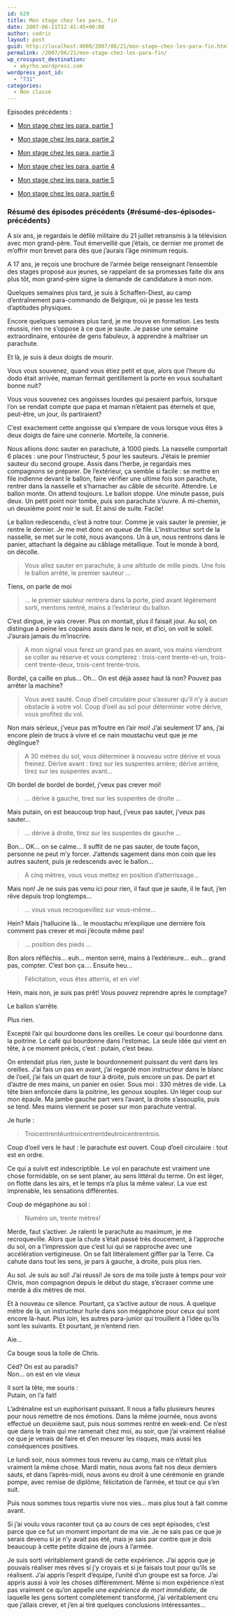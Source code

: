```yaml
---
id: 629
title: Mon stage chez les para, fin
date: 2007-06-21T12:41:45+00:00
author: cedric
layout: post
guid: http://localhost:4000/2007/06/21/mon-stage-chez-les-para-fin.html
permalink: /2007/06/21/mon-stage-chez-les-para-fin/
wp_crosspost_destination:
  - akyrho.wordpress.com
wordpress_post_id:
  - "731"
categories:
  - Non classé
---
```

Episodes précédents :

  * [Mon stage chez les para, partie 1](/blog/2006/12/26/mon-stage-chez-les-para-partie-1/)

  * [Mon stage chez les para, partie 2](/blog/2007/01/04/mon-stage-chez-les-para-partie-2/)

  * [Mon stage chez les para, partie 3](/blog/2007/01/05/mon-stage-chez-les-para-partie-3/)

  * [Mon stage chez les para, partie 4](/blog/2007/01/18/mon-stage-chez-les-para-partie-4/)

  * [Mon stage chez les para, partie 5](/blog/2007/01/21/mon-stage-chez-les-para-partie-5/)

  * [Mon stage chez les para, partie 6](/blog/2007/01/25/mon-stage-chez-les-para-partie-6/)

### Résumé des épisodes précédents {#résumé-des-épisodes-précédents}

A six ans, je regardais le défilé militaire du 21 juillet retransmis à la télévision avec mon grand-père. Tout émerveillé que j’étais, ce dernier me promet de m’offrir mon brevet para dès que j’aurais l’âge minimum requis.

A 17 ans, je reçois une brochure de l’armée belge renseignant l’ensemble des stages proposé aux jeunes, se rappelant de sa promesses faite dix ans plus tôt, mon grand-père signe la demande de candidature à mon nom.

Quelques semaines plus tard, je suis à Schaffen-Diest, au camp d’entraînement para-commando de Belgique, où je passe les tests d’aptitudes physiques.

Encore quelques semaines plus tard, je me trouve en formation. Les tests réussis, rien ne s’oppose à ce que je saute. Je passe une semaine extraordinaire, entourée de gens fabuleux, à apprendre à maîtriser un parachute.

Et là, je suis à deux doigts de mourir.

Vous vous souvenez, quand vous étiez petit et que, alors que l’heure du dodo était arrivée, maman fermait gentillement la porte en vous souhaitant bonne nuit?

Vous vous souvenez ces angoisses lourdes qui pesaient parfois, lorsque l’on se rendait compte que papa et maman n’étaient pas éternels et que, peut-être, un jour, ils partiraient?

C’est exactement cette angoisse qui s’empare de vous lorsque vous êtes à deux doigts de faire une connerie. Mortelle, la connerie.

Nous allions donc sauter en parachute, à 1000 pieds. La nasselle comportait 6 places : une pour l’instructeur, 5 pour les sauteurs. J’étais le premier sauteur du second groupe. Assis dans l’herbe, je regardais mes compagnons se préparer. De l’extérieur, ça semble si facile : se mettre en file indienne devant le ballon, faire vérifier une ultime fois son parachute, rentrer dans la nasselle et s’harnacher au câble de sécurité. Attendre. Le ballon monte. On attend toujours. Le ballon stoppe. Une minute passe, puis deux. Un petit point noir tombe, puis son parachute s’ouvre. A mi-chemin, un deuxième point noir le suit. Et ainsi de suite. Facile!

Le ballon redescendu, c’est à notre tour. Comme je vais sauter le premier, je rentre le dernier. Je me met donc en queue de file. L’instructeur sort de la nasselle, se met sur le coté, nous avançons. Un à un, nous rentrons dans le panier, attachant la dégaine au câblage métallique. Tout le monde à bord, on décolle.

> Vous allez sauter en parachute, à une altitude de mille pieds. Une fois le ballon arrêté, le premier sauteur …

Tiens, on parle de moi

> … le premier sauteur rentrera dans la porte, pied avant légèrement sorti, mentons rentré, mains à l’extérieur du ballon.

C’est dingue, je vais crever. Plus on montait, plus il faisait jour. Au sol, on distingue à peine les copains assis dans le noir, et d’ici, on voit le soleil. J’aurais jamais du m’inscrire.

> A mon signal vous ferez un grand pas en avant, vos mains viendront se coller au réserve et vous compterez : trois-cent trente-et-un, trois-cent trente-deux, trois-cent trente-trois.

Bordel, ça caille en plus… Oh… On est déjà assez haut là non? Pouvez pas arrêter la machine?

> Vous avez sauté. Coup d’oeil circulaire pour s’assurer qu’il n’y à aucun obstacle à votre vol. Coup d’oeil au sol pour déterminer votre dérive, vous profitez du vol.

Non mais sérieux, j’veux pas m’foutre en l’air moi! J’ai seulement 17 ans, j’ai encore plein de trucs à vivre et ce nain moustachu veut que je me déglingue?

> A 30 mètres du sol, vous déterminer à nouveau votre dérive et vous freinez. Dérive avant : tirez sur les suspentes arrière; dérive arrière, tirez sur les suspentes avant…

Oh bordel de bordel de bordel, j’veux pas crever moi!

> … dérive à gauche, tirez sur les suspentes de droite …

Mais putain, on est beaucoup trop haut, j’veux pas sauter, j’veux pas sauter…

> … dérive à droite, tirez sur les suspentes de gauche …

Bon… OK… on se calme… Il suffit de ne pas sauter, de toute façon, personne ne peut m’y forcer. J’attends sagement dans mon coin que les autres sautent, puis je redescends avec le ballon…

> A cinq mètres, vous vous mettez en position d’atterrissage…

Mais non! Je ne suis pas venu ici pour rien, il faut que je saute, il le faut, j’en rêve depuis trop longtemps…

> … vous vous recroquevillez sur vous-même…

Hein? Mais j’hallucine là… le moustachu m’explique une dernière fois comment pas crever et moi j’écoute même pas!

> … position des pieds …

Bon alors réfléchis… euh… menton serré, mains à l’extérieure… euh… grand pas, compter. C’est bon ça…. Ensuite heu…

> Félicitation, vous êtes atterris, et en vie!

Hein, mais non, je suis pas prêt! Vous pouvez reprendre après le comptage?

Le ballon s’arrête.

Plus rien.

Excepté l’air qui bourdonne dans les oreilles. Le coeur qui bourdonne dans la poitrine. Le café qui bourdonne dans l’estomac. La seule idée qui vient en tête, à ce moment précis, c’est : putain, c’est beau.

On entendait plus rien, juste le bourdonnement puissant du vent dans les oreilles. J’ai fais un pas en avant, j’ai regardé mon instructeur dans le blanc de l’oeil, j’ai fais un quart de tour à droite, puis encore un pas. De part et d’autre de mes mains, un panier en osier. Sous moi : 330 mètres de vide. La tête bien enfoncée dans la poitrine, les genoux souples. Un léger coup sur mon épaule. Ma jambe gauche part vers l’avant, la droite s’assouplis, puis se tend. Mes mains viennent se poser sur mon parachute ventral.

Je hurle :

> Troicentrentéuntroicentrentdeutroicentrentrois.

Coup d’oeil vers le haut : le parachute est ouvert. Coup d’oeil circulaire : tout est en ordre.

Ce qui a suivit est indescriptible. Le vol en parachute est vraiment une chose formidable, on se sent planer, au sens littéral du terme. On est léger, on flotte dans les airs, et le temps n’a plus la même valeur. La vue est imprenable, les sensations différentes.

Coup de mégaphone au sol :

> Numéro un, trente mètres!

Merde, faut s’activer. Je ralenti le parachute au maximum, je me recroqueville. Alors que la chute s’était passé très doucement, à l’approche du sol, on a l’impression que c’est lui qui se rapproche avec une accélération vertigineuse. On se fait littéralement giffler par la Terre. Ca cahute dans tout les sens, je pars à gauche, à droite, puis plus rien.

Au sol. Je suis au sol! J’ai réussi! Je sors de ma toile juste à temps pour voir Chris, mon compagnon depuis le début du stage, s’écraser comme une merde à dix mètres de moi.

Et à nouveau ce silence. Pourtant, ça s’active autour de nous. A quelque mètre de là, un instructeur hurle dans son mégaphone pour ceux qui sont encore là-haut. Plus loin, les autres para-junior qui trouillent à l’idée qu’ils sont les suivants. Et pourtant, je n’entend rien.

Aie…

Ca bouge sous la toile de Chris.

Céd? On est au paradis?  
Non… on est en vie vieux

Il sort la tête, me souris :  
Putain, on l’a fait!

L’adrénaline est un euphorisant puissant. Il nous a fallu plusieurs heures pour nous remettre de nos émotions. Dans la même journée, nous avons effectué un deuxième saut, puis nous sommes rentré en week-end. Ce n’est que dans le train qui me ramenait chez moi, au soir, que j’ai vraiment réalisé ce que je venais de faire et d’en mesurer les risques, mais aussi les conséquences positives.

Le lundi soir, nous sommes tous revenu au camp, mais ce n’était plus vraiment la même chose. Mardi matin, nous avons fait nos deux derniers sauts, et dans l’après-midi, nous avons eu droit à une cérémonie en grande pompe, avec remise de diplôme, félicitation de l’armée, et tout ce qui s’en suit.

Puis nous sommes tous repartis vivre nos vies… mais plus tout à fait comme avant.

Si j’ai voulu vous raconter tout ça au cours de ces sept épisodes, c’est parce que ce fut un moment important de ma vie. Je ne sais pas ce que je serais devenu si je n’y avait pas été, mais je sais par contre que je dois beaucoup à cette petite dizaine de jours à l’armée.

Je suis sorti véritablement grandi de cette expérience. J’ai appris que je pouvais réaliser mes rêves si j’y croyais et si je faisais tout pour qu’ils se réalisent. J’ai appris l’esprit d’équipe, l’unité d’un groupe est sa force. J’ai appris aussi à voir les choses différemment. Même si mon expérience n’est pas vraiment ce qu’on appelle une _expérience de mort immédiate_, de laquelle les gens sortent complètement transformé, j’ai véritablement cru que j’allais crever, et j’en ai tiré quelques conclusions intéressantes…